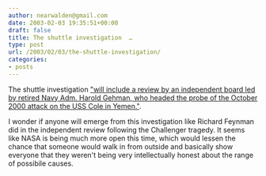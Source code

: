 ```yaml
---
author: nearwalden@gmail.com
date: 2003-02-03 19:35:51+00:00
draft: false
title: The shuttle investigation  …
type: post
url: /2003/02/03/the-shuttle-investigation/
categories:
- posts
---
```


The shuttle investigation  [ "will include a review by an independent board led by retired Navy Adm. Harold Gehman, who headed the probe of the October 2000 attack on the USS Cole in Yemen."](//www.cnn.com/2003/US/02/02/shuttle.investigation/index.html"). 

I wonder if anyone will emerge from this investigation like Richard Feynman did in the independent review following the Challenger tragedy.  It seems like NASA is being much more open this time, which would lessen the chance that someone would walk in from outside and basically show everyone that they weren't being very intellectually honest about the range of possibile causes.




